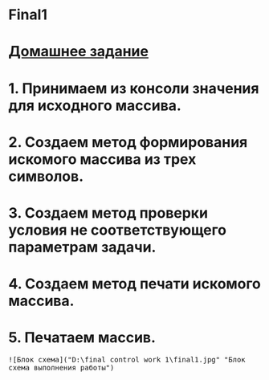# Final1
# [Домашнее задание](https://gbcdn.mrgcdn.ru/uploads/asset/4283449/attachment/1251e74b703108ee483caaa98787097d.png "Домашнее задание")

# 1. Принимаем из консоли значения для исходного массива.
# 2. Создаем метод формирования искомого массива из трех символов.
# 3. Создаем метод проверки условия не соответствующего параметрам задачи.
# 4. Создаем метод печати искомого массива.
# 5. Печатаем массив.


<kbd>![Блок схема]("D:\final control work 1\final1.jpg" "Блок схема выполнения работы")</kbd>


